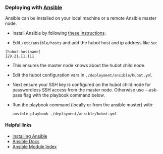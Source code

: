### Deploying with [Ansible](http://www.ansible.com/)

Ansible can be installed on your local machine or a remote Ansible master
node.

* Install Ansible by following [these
  instructions](http://docs.ansible.com/intro_installation.html).

* Edit `/etc/ansible/hosts` and add the hubot host and ip address like so:

```
[hubot-hostname]
129.21.11.111
```

* This ensures the master node knows about the hubot child node.

* Edit the hubot configuration vars in `./deployment/ansible/hubot.yml`

* Next ensure your SSH key is configured on the hubot child node for
	passwordless SSH access from the master node. Otherwise use --ask-pass flag
	with the playbook command below.

* Run the playbook command (locally or from the ansible master) with:

    `ansible-playbook ./deployment/ansible/hubot.yml`

#### Helpful links

* [Installing Ansible](http://docs.ansible.com/intro_installation.html)
* [Ansible Docs](http://docs.ansible.com)
* [Ansible Module Index](http://docs.ansible.com/modules_by_category.html)
